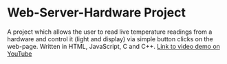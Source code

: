# Web-Server-Hardware Project
A project which allows the user to read live temperature readings from a hardware and control it (light and display) via simple button clicks on the web-page. Written in HTML, JavaScript, C and C++.
[Link to video demo on YouTube](https://youtu.be/8uir79k4LFM)
